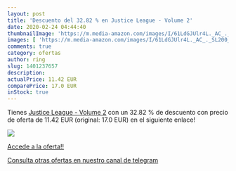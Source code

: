 ```yaml
---
layout: post
title: 'Descuento del 32.82 % en Justice League - Volume 2'
date: 2020-02-24 04:44:40
thumbnailImage: 'https://m.media-amazon.com/images/I/61LdGJUlr4L._AC_._SL200_.jpg'
images: [ 'https://m.media-amazon.com/images/I/61LdGJUlr4L._AC_._SL200_.jpg' ]
comments: true
category: ofertas
author: ring
slug: 1401237657
description:
actualPrice: 11.42 EUR
comparePrice: 17.0 EUR
inStock: true
---
```


Tienes [Justice League - Volume 2](https://www.amazon.com/dp/1401237657/?tag=redken08-20) con un 32.82 % de descuento con precio de oferta de 11.42 EUR (original: 17.0 EUR) en el siguiente enlace!

[![](https://m.media-amazon.com/images/I/61LdGJUlr4L._AC_._SL200_.jpg)](https://www.amazon.com/dp/1401237657/?tag=redken08-20)

[Accede a la oferta!!](https://www.amazon.com/dp/1401237657/?tag=redken08-20)

[Consulta otras ofertas en nuestro canal de telegram](https://t.me/s/ofertas25)
